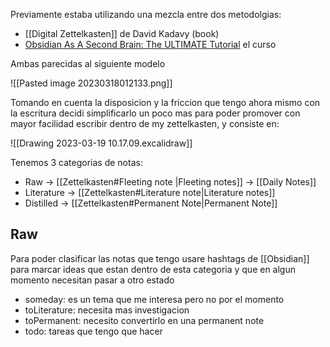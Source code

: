 Previamente estaba utilizando una mezcla entre dos metodolgias:
- [[Digital Zettelkasten]] de David Kadavy (book)
- [Obsidian As A Second Brain: The ULTIMATE Tutorial](https://www.youtube.com/watch?v=WqKluXIra70&t=3158s "Obsidian As A Second Brain: The ULTIMATE Tutorial") el curso

Ambas parecidas al siguiente modelo

![[Pasted image 20230318012133.png]]

Tomando en cuenta la disposicion y la friccion que tengo ahora mismo con la escritura decidi simplificarlo un poco mas para poder promover con mayor facilidad escribir dentro de my zettelkasten, y consiste en:

![[Drawing 2023-03-19 10.17.09.excalidraw]]

Tenemos 3 categorias de notas:
- Raw -> [[Zettelkasten#Fleeting note |Fleeting notes]] -> [[Daily Notes]]
- Literature -> [[Zettelkasten#Literature note|Literature notes]]
- Distilled -> [[Zettelkasten#Permanent Note|Permanent Note]]

## Raw

Para poder clasificar las notas que tengo usare hashtags de [[Obsidian]] para marcar ideas que estan dentro de esta categoria y que en algun momento necesitan pasar a otro estado

- someday: es un tema que me interesa pero no por el momento
- toLiterature: necesita mas investigacion
- toPermanent: necesito convertirlo en una permanent note
- todo: tareas que tengo que hacer
